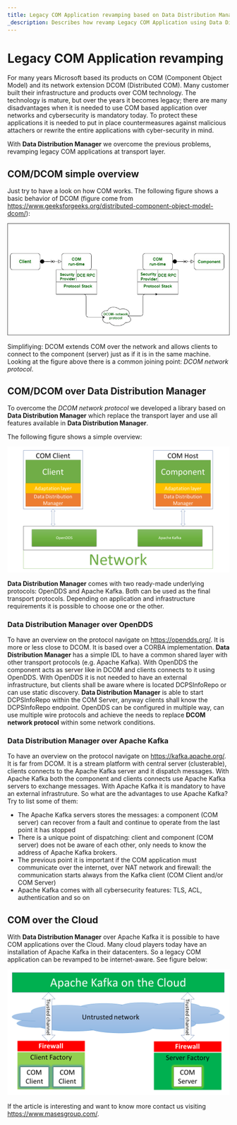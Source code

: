 ```yaml
---
title: Legacy COM Application revamping based on Data Distribution Manager
_description: Describes how revamp Legacy COM Application using Data Distribution Manager
---
```


# Legacy COM Application revamping

For many years Microsoft based its products on COM (Component Object Model) and its network extension DCOM (Distributed COM). Many customer built their infrastructure and products over COM technology.
The technology is mature, but over the years it becomes legacy; there are many disadvantages when it is needed to use COM based application over networks and cybersecurity is mandatory today.
To protect these applications it is needed to put in place countermeasures against malicious attachers or rewrite the entire applications with cyber-security in mind.

With **Data Distribution Manager** we overcome the previous problems, revamping legacy COM applications at transport layer.

## COM/DCOM simple overview

Just try to have a look on how COM works. The following figure shows a basic behavior of DCOM (figure come from https://www.geeksforgeeks.org/distributed-component-object-model-dcom/):

![DCOM Architecture](../images/DCOMarchitect.png?raw=true "DCOM Architecture")

Simplifiying: DCOM extends COM over the network and allows clients to connect to the component (server) just as if it is in the same machine.
Looking at the figure above there is a common joining point: _DCOM network protocol_.

## COM/DCOM over **Data Distribution Manager**

To overcome the _DCOM network protocol_ we developed a library based on **Data Distribution Manager** which replace the transport layer and use all features available in **Data Distribution Manager**.

The following figure shows a simple overview:

![DCOM Evolution](../images/DCOM_evoluted.png?raw=true "DCOM Evolution")

**Data Distribution Manager** comes with two ready-made underlying protocols: OpenDDS and Apache Kafka. Both can be used as the final transport protocols.
Depending on application and infrastructure requirements it is possible to choose one or the other.

### **Data Distribution Manager** over OpenDDS 

To have an overview on the protocol navigate on https://opendds.org/.
It is more or less close to DCOM. It is based over a CORBA implementation. **Data Distribution Manager** has a simple IDL to have a common shared layer with other transport protocols (e.g. Apache Kafka). 
With OpenDDS the component acts as server like in DCOM and clients connects to it using OpenDDS. With OpenDDS it is not needed to have an external infrastructure, but clients shall be aware where is located DCPSInfoRepo or can use static discovery. 
**Data Distribution Manager** is able to start DCPSInfoRepo within the COM Server, anyway clients shall know the DCPSInfoRepo endpoint.
OpenDDS can be configured in multiple way, can use multiple wire protocols and achieve the needs to replace __DCOM network protocol__ within some network conditions.

### **Data Distribution Manager** over Apache Kafka 

To have an overview on the protocol navigate on https://kafka.apache.org/.
It is far from DCOM. It is a stream platform with central server (clusterable), clients connects to the Apache Kafka server and it dispatch messages.
With Apache Kafka both the component and clients connects use Apache Kafka servers to exchange messages. With Apache Kafka it is mandatory to have an external infrastruture.
So what are the advantages to use Apache Kafka? Try to list some of them:
* The Apache Kafka servers stores the messages: a component (COM server) can recover from a fault and continue to operate from the last point it has stopped
* There is a unique point of dispatching: client and component (COM server) does not be aware of each other, only needs to know the address of Apache Kafka brokers.
* The previous point it is important if the COM application must communicate over the internet, over NAT network and firewall: the communication starts always from the Kafka client (COM Client and/or COM Server)
* Apache Kafka comes with all cybersecurity features: TLS, ACL, authentication and so on

## COM over the Cloud

With **Data Distribution Manager** over Apache Kafka it is possible to have COM applications over the Cloud. Many cloud players today have an installation of Apache Kafka in their datacenters.
So a legacy COM application can be revamped to be internet-aware. See figure below:

![COM over the Cloud](../images/COM_Cloud.png?raw=true "COM over the Cloud")

If the article is interesting and want to know more contact us visiting https://www.masesgroup.com/.
